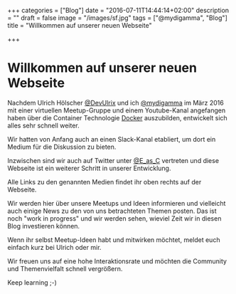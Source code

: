 +++
categories = ["Blog"]
date = "2016-07-11T14:44:14+02:00"
description = ""
draft = false
image = "/images/sf.jpg"
tags = ["@mydigamma", "Blog"]
title = "Willkommen auf unserer neuen Webseite"

+++

# Willkommen auf unserer neuen Webseite

Nachdem Ulrich Hölscher [@DevUlrix](https://twitter.com/DevUlrix) und ich
[@mydigamma](https://twitter.com/MyDigamma) im März 2016 mit einer virtuellen Meetup-Gruppe und einem Youtube-Kanal angefangen haben über die Container Technologie [Docker](docker.com) auszubilden, entwickelt sich alles sehr schnell weiter.

Wir hatten von Anfang auch an einen Slack-Kanal etabliert, um dort ein Medium für die Diskussion zu bieten.

Inzwischen sind wir auch auf Twitter unter [@E_as_C](https://twitter.com/e_as_c) vertreten und diese Webseite ist ein weiterer Schritt in unserer Entwicklung.

Alle Links zu den genannten Medien findet ihr oben rechts auf der Webseite.

Wir werden hier über unsere Meetups und Ideen informieren und vielleicht auch einige News zu den von uns betrachteten Themen posten. Das ist noch "work in progress" und wir werden sehen, wieviel Zeit wir in diesen Blog investieren können.

Wenn ihr selbst Meetup-Ideen habt und mitwirken möchtet, meldet euch einfach kurz bei Ulrich oder mir.

Wir freuen uns auf eine hohe Interaktionsrate und möchten die Community und Themenvielfalt schnell vergrößern.

Keep learning ;-)
